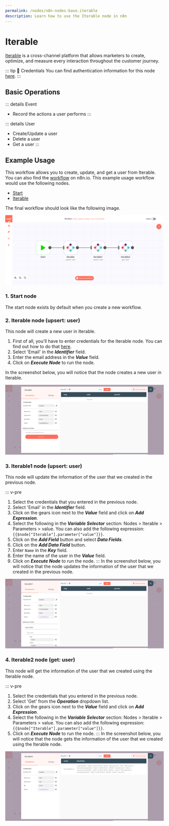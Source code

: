 ```yaml
---
permalink: /nodes/n8n-nodes-base.iterable
description: Learn how to use the Iterable node in n8n
---
```


# Iterable

[Iterable](https://iterable.com/) is a cross-channel platform that allows marketers to create, optimize, and measure every interaction throughout the customer journey.

::: tip 🔑 Credentials
You can find authentication information for this node [here](../../../credentials/Iterable/README.md).
:::

## Basic Operations

::: details Event
- Record the actions a user performs
:::

::: details User
- Create/Update a user
- Delete a user
- Get a user
:::

## Example Usage

This workflow allows you to create, update, and get a user from Iterable. You can also find the [workflow](https://n8n.io/workflows/813) on n8n.io. This example usage workflow would use the following nodes.
- [Start](../../core-nodes/Start/README.md)
- [Iterable]()

The final workflow should look like the following image.

![A workflow with the Iterable node](./workflow.png)

### 1. Start node

The start node exists by default when you create a new workflow.


### 2. Iterable node (upsert: user)

This node will create a new user in Iterable.

1. First of all, you'll have to enter credentials for the Iterable node. You can find out how to do that [here](../../../credentials/Iterable/README.md).
2. Select 'Email' in the ***Identifier*** field.
3. Enter the email address in the ***Value*** field.
4. Click on ***Execute Node*** to run the node.

In the screenshot below, you will notice that the node creates a new user in Iterable.

![Using the Iterable node to create a user](./Iterable_node.png)

### 3. Iterable1 node (upsert: user)

This node will update the information of the user that we created in the previous node.

::: v-pre
1. Select the credentials that you entered in the previous node.
2. Select 'Email' in the ***Identifier*** field.
3. Click on the gears icon next to the ***Value*** field and click on ***Add Expression***.
4. Select the following in the ***Variable Selector*** section: Nodes > Iterable > Parameters > value. You can also add the following expression: `{{$node["Iterable"].parameter["value"]}}`.
5. Click on the ***Add Field*** button and select ***Data Fields***.
6. Click on the ***Add Data Field*** button.
7. Enter `Name` in the ***Key*** field.
8. Enter the name of the user in the ***Value*** field.
9. Click on ***Execute Node*** to run the node.
:::
In the screenshot below, you will notice that the node updates the information of the user that we created in the previous node.

![Using the Iterable node to update the user information](./Iterable1_node.png)



### 4. Iterable2 node (get: user)

This node will get the information of the user that we created using the Iterable node.

::: v-pre
1. Select the credentials that you entered in the previous node.
2. Select 'Get' from the ***Operation*** dropdown list.
3. Click on the gears icon next to the ***Value*** field and click on ***Add Expression***.
4. Select the following in the ***Variable Selector*** section: Nodes > Iterable > Parameters > value. You can also add the following expression: `{{$node["Iterable"].parameter["value"]}}`.
5. Click on ***Execute Node*** to run the node.
:::
In the screenshot below, you will notice that the node gets the information of the user that we created using the Iterable node.

![Using the Iterable node to get the user's information](./Iterable2_node.png)
